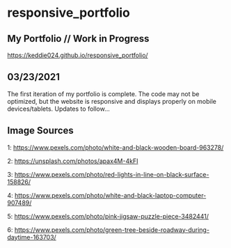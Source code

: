 # responsive_portfolio
## My Portfolio // Work in Progress

https://keddie024.github.io/responsive_portfolio/

## 03/23/2021

The first iteration of my portfolio is complete. The code may not be optimized, but the website is responsive and displays properly on mobile devices/tablets. Updates to follow...

## Image Sources

1: https://www.pexels.com/photo/white-and-black-wooden-board-963278/

2: https://unsplash.com/photos/apax4M-4kFI

3: https://www.pexels.com/photo/red-lights-in-line-on-black-surface-158826/

4: https://www.pexels.com/photo/white-and-black-laptop-computer-907489/

5: https://www.pexels.com/photo/pink-jigsaw-puzzle-piece-3482441/

6: https://www.pexels.com/photo/green-tree-beside-roadway-during-daytime-163703/
